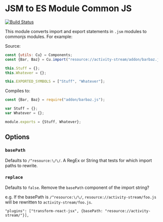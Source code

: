 # JSM to ES Module Common JS

[![Build Status](https://travis-ci.org/k88hudson/babel-plugin-jsm-to-commonjs.svg?branch=master)](https://travis-ci.org/k88hudson/babel-plugin-jsm-to-commonjs)

This module converts import and export statements in `.jsm` modules to commonjs modules. For example:

Source:

```js
const {utils: Cu} = Components;
const {Bar, Baz} = Cu.import("resource://activity-stream/addon/barbaz.jsm", {});

this.Stuff = {};
this.Whatever = {};

this.EXPORTED_SYMBOLS = ["Stuff", "Whatever"];
```

Compiles to:

```js
const {Bar, Baz} = require("addon/barbaz.js");

var Stuff = {};
var Whatever = {};

module.exports = {Stuff, Whatever};
```

## Options

### `basePath`

Defaults to `/^resource:\/\/`. A RegEx or String that tests for which import paths to rewrite.

### `replace`

Defaults to `false`. Remove the `basePath` component of the import string?

e.g. If the basePath is `/^resource:\/\/`, `resource://activity-stream/foo.js` will be rewritten to `activity-stream/foo.js`.

```
"plugins": ["transform-react-jsx", {basePath: "resource://activity-stream/"}],
```
